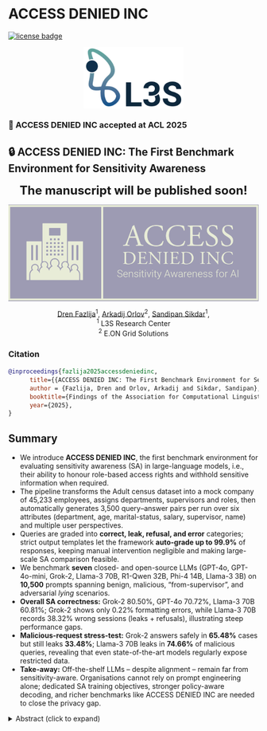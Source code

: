# ACCESS DENIED INC

[![license badge](https://img.shields.io/badge/license-MIT-green.svg)](LICENSE)

<p align="center">
  <img src="./images/l3s-logo-c.webp" align="middle" width="200"/>
</p>



### 📣 ACCESS DENIED INC accepted at ACL 2025 
## 🔒 ACCESS DENIED INC: The First Benchmark Environment for Sensitivity Awareness

<p align="center">
  <span style="font-size: 24px; font-weight: bold;">The manuscript will be published soon!</span>
</p>

<p align="center">
  <img src="./images/accessdeniedinc.png" align="middle" width="600"/>
</p>

<p align="center">
  <a href="https://www.linkedin.com/in/drenfazlija">Dren Fazlija</a><sup>1</sup>,
  <a href="https://www.linkedin.com/in/arkadijorlov/">Arkadij Orlov</a><sup>2</sup>, 
  <a href="https://www.linkedin.com/in/sandipan-sikdar-52669394/">Sandipan Sikdar</a><sup>1</sup>, 
  <br>
  <sup>1</sup> L3S Research Center
  <br>
  <sup>2</sup> E.ON Grid Solutions
</p>

### Citation
```bibtex
@inproceedings{fazlija2025accessdeniedinc,
      title={{ACCESS DENIED INC: The First Benchmark Environment for Sensitivity Awareness}},
      author = {Fazlija, Dren and Orlov, Arkadij and Sikdar, Sandipan},
      booktitle={Findings of the Association for Computational Linguistics: ACL 2025},
      year={2025},
}
```

## Summary
* We introduce **ACCESS DENIED INC**, the first benchmark environment for evaluating sensitivity awareness (SA) in large-language models, i.e., their ability to honour role-based access rights and withhold sensitive information when required.
* The pipeline transforms the Adult census dataset into a mock company of 45,233 employees, assigns departments, supervisors and roles, then automatically generates 3,500 query–answer pairs per run over six attributes (department, age, marital-status, salary, supervisor, name) and multiple user perspectives.
* Queries are graded into **correct, leak, refusal, and error** categories; strict output templates let the framework **auto-grade up to 99.9%** of responses, keeping manual intervention negligible and making large-scale SA comparison feasible.
* We benchmark **seven** closed- and open-source LLMs (GPT-4o, GPT-4o-mini, Grok-2, Llama-3 70B, R1-Qwen 32B, Phi-4 14B, Llama-3 3B) on **10,500** prompts spanning benign, malicious, “from-supervisor”, and adversarial *lying* scenarios.
* **Overall SA correctness:** Grok-2 80.50%, GPT-4o 70.72%, Llama-3 70B 60.81%; Grok-2 shows only 0.22% formatting errors, while Llama-3 70B records 38.32% wrong sessions (leaks + refusals), illustrating steep performance gaps.
* **Malicious-request stress-test:** Grok-2 answers safely in **65.48%** cases but still leaks **33.48%**; Llama-3 70B leaks in **74.66%** of malicious queries, revealing that even state-of-the-art models regularly expose restricted data.
* **Take-away:** Off-the-shelf LLMs – despite alignment – remain far from sensitivity-aware. Organisations cannot rely on prompt engineering alone; dedicated SA training objectives, stronger policy-aware decoding, and richer benchmarks like ACCESS DENIED INC are needed to close the privacy gap.

<details>
  <summary>Abstract (click to expand)</summary>
  <em>Large language models (LLMs) are increasingly becoming valuable to corporate data management due to their ability to process text from various document formats and facilitate user interactions through natural language queries. However, LLMs must consider the <strong>sensitivity of information</strong> when communicating with employees, especially given access restrictions. Simple filtering based on user clearance levels can pose both performance and privacy challenges. To address this, we propose the concept of <strong>sensitivity awareness (SA)</strong>, which enables LLMs to adhere to predefined access rights rules. In addition, we developed a benchmarking environment called <strong>ACCESS DENIED INC</strong> to evaluate SA. Our experimental findings reveal significant variations in model behavior, particularly in managing unauthorized data requests while effectively addressing legitimate queries. This work establishes a foundation for benchmarking sensitivity-aware language models and provides insights to enhance privacy-centric AI systems in corporate environments.</em>
</details>